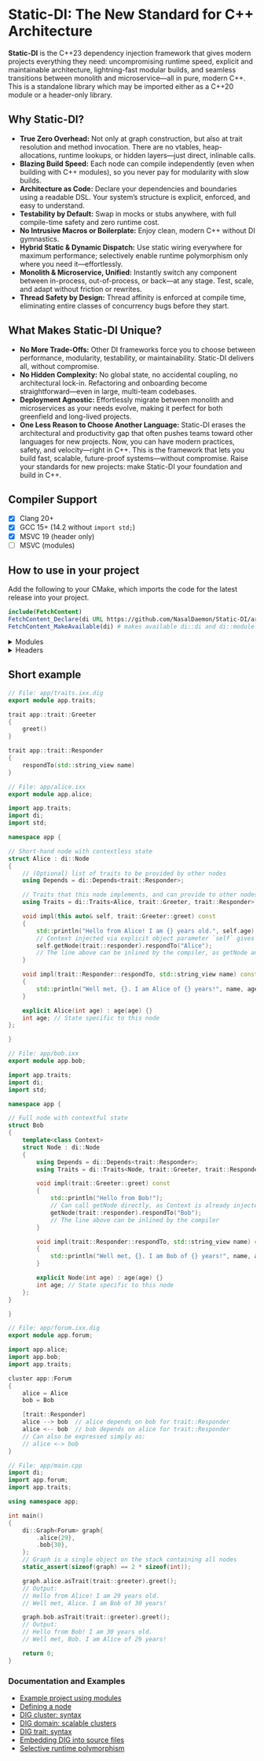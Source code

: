 # Static-DI: The New Standard for C++ Architecture

**Static-DI** is the C++23 dependency injection framework that gives modern projects everything they need: uncompromising runtime speed, explicit and maintainable architecture, lightning-fast modular builds, and seamless transitions between monolith and microservice—all in pure, modern C++. This is a standalone library which may be imported either as a C++20 module or a header-only library.

## Why Static-DI?

- **True Zero Overhead:** Not only at graph construction, but also at trait resolution and method invocation. There are no vtables, heap-allocations, runtime lookups, or hidden layers—just direct, inlinable calls.
- **Blazing Build Speed:** Each node can compile independently (even when building with C++ modules), so you never pay for modularity with slow builds.
- **Architecture as Code:** Declare your dependencies and boundaries using a readable DSL. Your system’s structure is explicit, enforced, and easy to understand.
- **Testability by Default:** Swap in mocks or stubs anywhere, with full compile-time safety and zero runtime cost.
- **No Intrusive Macros or Boilerplate:** Enjoy clean, modern C++ without DI gymnastics.
- **Hybrid Static & Dynamic Dispatch:** Use static wiring everywhere for maximum performance; selectively enable runtime polymorphism only where you need it—effortlessly.
- **Monolith & Microservice, Unified:** Instantly switch any component between in-process, out-of-process, or back—at any stage. Test, scale, and adapt without friction or rewrites.
- **Thread Safety by Design:** Thread affinity is enforced at compile time, eliminating entire classes of concurrency bugs before they start.

## What Makes Static-DI Unique?

- **No More Trade-Offs:** Other DI frameworks force you to choose between performance, modularity, testability, or maintainability. Static-DI delivers all, without compromise.
- **No Hidden Complexity:** No global state, no accidental coupling, no architectural lock-in. Refactoring and onboarding become straightforward—even in large, multi-team codebases.
- **Deployment Agnostic:** Effortlessly migrate between monolith and microservices as your needs evolve, making it perfect for both greenfield and long-lived projects.
- **One Less Reason to Choose Another Language:** Static-DI erases the architectural and productivity gap that often pushes teams toward other languages for new projects. Now, you can have modern practices, safety, and velocity—right in C++. This is the framework that lets you build fast, scalable, future-proof systems—without compromise. Raise your standards for new projects: make Static-DI your foundation and build in C++.

## Compiler Support
- [x] Clang 20+
- [x] GCC 15+ (14.2 without `import std;`)
- [x] MSVC 19 (header only)
- [ ] MSVC (modules)

## How to use in your project
Add the following to your CMake, which imports the code for the latest release into your project.
```CMake
include(FetchContent)
FetchContent_Declare(di URL https://github.com/NasalDaemon/Static-DI/archive/refs/heads/latest.tar.gz)
FetchContent_MakeAvailable(di) # makes available di::di and di::module
```
<details>
<summary>Modules</summary>

### Modules
You can link the modularized library (so you can `import di;`), with
```CMake
target_link_library(your_modules_lib PUBLIC di::module)
```
To generate module files from the Static-DI DSL (aka dig), use `target_generate_di_modules`.
```CMake
target_generate_di_modules(your_modules_lib
    [MODULE_DIR rel/path=""]
    [GLOB rel/path...]  # explicitly list dirs to search for .ixx.dig files
    [FILES rel/path...] # explicitly list .ixx.dig files
    [EMBED rel/path...] # explicitly list files with embedded dig
)
```
It generates .ixx modules from .ixx.dig files, and .ixx modules from any files listed in EMBED. All generated modules are added to the target.
<details>
<summary>Generating .cpp files for parallel compilation of nodes and faster incremental builds (optional)</summary>

#### Generating .cpp files

To generate {graph}.{node}.cpp files which instantiate your {app.node}:impl implementation partitions for a specified graph, use `target_generate_di_src`. As each {graph}.{node}.cpp will have visibility of all sibling nodes' module interfaces (via its injected Context), it is important for each {app.node} module interface not to define any non-template functions, leaving as much as possible of the implementation in the respective {app.node}:impl implementation partition.

By having each {app.node}:impl implementation instantiated in a separate {graph}.{node}.cpp file, it allows all listed nodes to be compiled in parallel which can greatly speed up compilation. It also means that only one {graph}.{node}.cpp file will need to be recompiled if its respective {app.node}:impl implementation changes, rather than all nodes in the graph, greatly improving incremental build times during development.
```CMake
# Consider enabling LTO for production builds so that inter-node function calls are inlined
set_property(TARGET your_modules_lib PROPERTY INTERPROCEDURAL_OPTIMIZATION TRUE)
# Alternatively, enable LTO for your whole project:
# set(CMAKE_INTERPROCEDURAL_OPTIMIZATION TRUE)

# Generate .cpp files for listed nodes and add them to the target
target_generate_di_src(your_modules_lib
    [ID unique]                                # needed if target_generate_di_src(...) is used more than once with the same GRAPH_MODULE
    [COMMON_MODULES module.name...]            # modules to import in all generated .cpp files for this graph
    [COMMON_HEADERS path/to/header.hpp...]     # headers to include in all generated .cpp files for this graph
    GRAPH_MODULE your.app.cluster              # module containing the root cluster within which each listed node exists
    GRAPH_TYPE   di::Graph<your::app::Cluster> # the type of the graph within which each listed node has a context
    NODES                                      # List of pairs: node.path.from.root.cluster   module.name[:impl]
        apple          your.app.apple:impl
        orange         your.app.orange         # :impl is default implementation parition name, so it can be ommitted
        path.to.pear   your.app.pear:node_impl # :node_impl parition is used instead of :impl
)
```
</details>
</details>
<details>
<summary>Headers</summary>

### Headers
You can link the header library (so you can `#include <di/di.hpp>`), with
```CMake
target_link_library(your_headers_lib PUBLIC di::di)
```
To generate header files from the Static-DI DSL (aka dig), use `target_generate_di_headers`.
```CMake
target_generate_di_headers(your_headers_lib
    [INCLUDE_DIR rel/path=""]
    [GLOB rel/path...]  # explicitly list dirs to search for .hxx.dig files
    [FILES rel/path...] # explicitly list .hxx.dig files
    # explicitly list files with embedded dig
    [EMBED rel/input/path full/include/header.hxx]...
)
```
It generates .hxx headers from .hxx.dig files, and header files from any files listed in EMBED. All files generated from .hxx.dig are added to the target with the same include path as the input .hxx.dig files. All generated headers from embed files can be included with `#include "full/include/header.hxx"`
<details>
<summary>Generating .cpp files for parallel compilation of nodes and faster incremental builds (optional)</summary>

#### Generating .cpp files

To generate {graph.node}.cpp files which instantiate your {node}.tpp implementation files for a specified graph, use `target_generate_di_src`. As each {graph.node}.cpp will have visibility of all sibling nodes' headers (via its injected Context), it is important for each {node}.hpp not define any non-template functions, leaving as much of the implementation in the respective {node}.tpp file as possible (which should not be included in any headers).

By having each {node}.tpp implementation instantiated in a separate {graph.node}.cpp file, it allows all listed nodes to be compiled in parallel which can greatly speed up compilation. It also means that only one {graph.node}.cpp file will need to be recompiled if its respective {node}.tpp implementation changes, rather than all nodes in the graph, greatly improving incremental build times during development.
```CMake
# Consider enabling LTO for production builds so that inter-node function calls are inlined
set_property(TARGET your_headers_lib PROPERTY INTERPROCEDURAL_OPTIMIZATION TRUE)
# Alternatively, enable LTO for your whole project:
# set(CMAKE_INTERPROCEDURAL_OPTIMIZATION TRUE)

# Generate .cpp files for listed nodes and add them to the target
target_generate_di_src(your_headers_lib
    [UNITY]                                    # instantiate all nodes in a single .cpp file
    [ID unique]                                # needed if target_generate_di_src(...) is used more than once with the same GRAPH_HEADER
    [COMMON_HEADERS path/to/header.hpp...]     # other headers to include in all generated .cpp files
    GRAPH_HEADER your/app/cluster.hxx          # header containing the root cluster within which each listed node exists
    GRAPH_TYPE   di::Graph<your::app::Cluster> # the type of the graph within which each listed node has a context
    NODES                                      # List of pairs: node.path.from.root.cluster path/to/impl.tpp
        apple          your/app/apple.tpp
        orange         your/app/orange.tpp
        path.to.pear   your/app/pear.tpp
        all, in, one   your/app/all.tpp, your/app/in.tpp, your/app/one.tpp
        # nodes all+in+one to be instantiated in the same generated cpp
)
```
</details>
</details>

## Short example

```cpp
// File: app/traits.ixx.dig
export module app.traits;

trait app::trait::Greeter
{
    greet()
}

trait app::trait::Responder
{
    respondTo(std::string_view name)
}
```
```cpp
// File: app/alice.ixx
export module app.alice;

import app.traits;
import di;
import std;

namespace app {

// Short-hand node with contextless state
struct Alice : di::Node
{
    // (Optional) list of traits to be provided by other nodes
    using Depends = di::Depends<trait::Responder>;

    // Traits that this node implements, and can provide to other nodes
    using Traits = di::Traits<Alice, trait::Greeter, trait::Responder>;

    void impl(this auto& self, trait::Greeter::greet) const
    {
        std::println("Hello from Alice! I am {} years old.", self.age);
        // Context injected via explicit object parameter `self` gives access to other nodes
        self.getNode(trait::responder).respondTo("Alice");
        // The line above can be inlined by the compiler, as getNode and respondTo are both direct calls
    }

    void impl(trait::Responder::respondTo, std::string_view name) const
    {
        std::println("Well met, {}. I am Alice of {} years!", name, age);
    }

    explicit Alice(int age) : age(age) {}
    int age; // State specific to this node
};

}
```
```cpp
// File: app/bob.ixx
export module app.bob;

import app.traits;
import di;
import std;

namespace app {

// Full node with contextful state
struct Bob
{
    template<class Context>
    struct Node : di::Node
    {
        using Depends = di::Depends<trait::Responder>;
        using Traits = di::Traits<Node, trait::Greeter, trait::Responder>;

        void impl(trait::Greeter::greet) const
        {
            std::println("Hello from Bob!");
            // Can call getNode directly, as Context is already injected into the state
            getNode(trait::responder).respondTo("Bob");
            // The line above can be inlined by the compiler
        }

        void impl(trait::Responder::respondTo, std::string_view name) const
        {
            std::println("Well met, {}. I am Bob of {} years!", name, age);
        }

        explicit Node(int age) : age(age) {}
        int age; // State specific to this node
    };
}

}
```
```cpp
// File: app/forum.ixx.dig
export module app.forum;

import app.alice;
import app.bob;
import app.traits;

cluster app::Forum
{
    alice = Alice
    bob = Bob

    [trait::Responder]
    alice --> bob  // alice depends on bob for trait::Responder
    alice <-- bob  // bob depends on alice for trait::Responder
    // Can also be expressed simply as:
    // alice <-> bob
}
```
```cpp
// File: app/main.cpp
import di;
import app.forum;
import app.traits;

using namespace app;

int main()
{
    di::Graph<Forum> graph{
        .alice{29},
        .bob{30},
    };
    // Graph is a single object on the stack containing all nodes
    static_assert(sizeof(graph) == 2 * sizeof(int));

    graph.alice.asTrait(trait::greeter).greet();
    // Output:
    // Hello from Alice! I am 29 years old.
    // Well met, Alice. I am Bob of 30 years!

    graph.bob.asTrait(trait::greeter).greet();
    // Output:
    // Hello from Bob! I am 30 years old.
    // Well met, Bob. I am Alice of 29 years!

    return 0;
}
```

### Documentation and Examples
- [Example project using modules](docs/modules-example.md)
- [Defining a node](docs/node-structure.md)
- [DIG cluster: syntax](docs/cluster-syntax.md)
- [DIG domain: scalable clusters](docs/domain-syntax.md)
- [DIG trait: syntax](docs/trait-syntax.md)
- [Embedding DIG into source files](docs/dig-embed.md)
- [Selective runtime polymorphism](docs/runtime-polymorphism.md)

